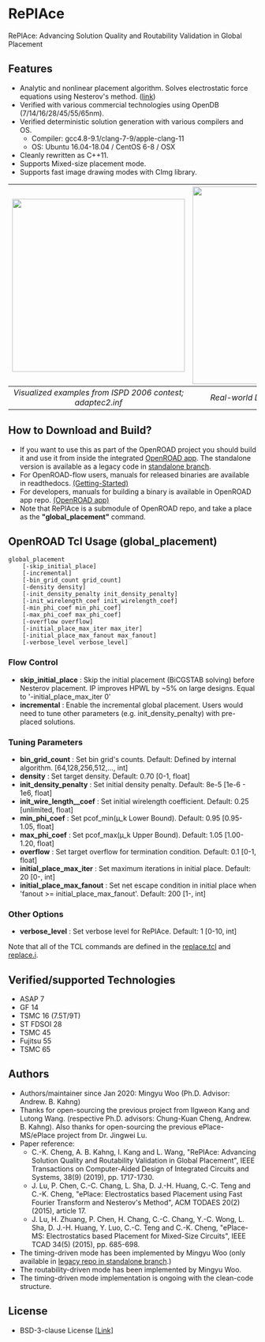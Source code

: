 # RePlAce
RePlAce: Advancing Solution Quality and Routability Validation in Global Placement

## Features
- Analytic and nonlinear placement algorithm. Solves electrostatic force equations using Nesterov's method. ([link](https://cseweb.ucsd.edu/~jlu/papers/eplace-todaes14/paper.pdf))
- Verified with various commercial technologies using OpenDB (7/14/16/28/45/55/65nm).
- Verified deterministic solution generation with various compilers and OS. 
  * Compiler: gcc4.8-9.1/clang-7-9/apple-clang-11
  * OS: Ubuntu 16.04-18.04 / CentOS 6-8 / OSX 
- Cleanly rewritten as C++11.
- Supports Mixed-size placement mode.
- Supports fast image drawing modes with CImg library.

| <img src="./doc/image/adaptec2.inf.gif" width=350px> | <img src="./doc/image/coyote_movie.gif" width=400px> | 
|:--:|:--:|
| *Visualized examples from ISPD 2006 contest; adaptec2.inf* |*Real-world Design: Coyote (TSMC16 7.5T)* |

## How to Download and Build?
- If you want to use this as part of the OpenROAD project you should build it and use it from inside the integrated [OpenROAD app](https://github.com/The-OpenROAD-Project/OpenROAD). The standalone version is available as a legacy code in [standalone branch](https://github.com/The-OpenROAD-Project/RePlAce/tree/standalone).
- For OpenROAD-flow users, manuals for released binaries are available in readthedocs. [(Getting-Started)](https://openroad.readthedocs.io/en/latest/user/getting-started.html)
- For developers, manuals for building a binary is available in OpenROAD app repo. [(OpenROAD app)](https://github.com/The-OpenROAD-Project/OpenROAD) 
- Note that RePlAce is a submodule of OpenROAD repo, and take a place as the **"global_placement"** command. 


## OpenROAD Tcl Usage (global_placement)

```
global_placement
    [-skip_initial_place]
    [-incremental]
    [-bin_grid_count grid_count]
    [-density density]
    [-init_density_penalty init_density_penalty]
    [-init_wirelength_coef init_wirelength_coef]
    [-min_phi_coef min_phi_coef]
    [-max_phi_coef max_phi_coef]
    [-overflow overflow]
    [-initial_place_max_iter max_iter]
    [-initial_place_max_fanout max_fanout]
    [-verbose_level verbose_level]
```

### Flow Control
* __skip_initial_place__ : Skip the initial placement (BiCGSTAB solving) before Nesterov placement. IP improves HPWL by ~5% on large designs. Equal to '-initial_place_max_iter 0'
* __incremental__ : Enable the incremental global placement. Users would need to tune other parameters (e.g. init_density_penalty) with pre-placed solutions. 

### Tuning Parameters
* __bin_grid_count__ : Set bin grid's counts. Default: Defined by internal algorithm. [64,128,256,512,..., int]
* __density__ : Set target density. Default: 0.70 [0-1, float]
* __init_density_penalty__ : Set initial density penalty. Default: 8e-5 [1e-6 - 1e6, float]
* __init_wire_length__coef__ : Set initial wirelength coefficient. Default: 0.25 [unlimited, float] 
* __min_phi_coef__ : Set pcof_min(µ_k Lower Bound). Default: 0.95 [0.95-1.05, float]
* __max_phi_coef__ : Set pcof_max(µ_k Upper Bound). Default: 1.05 [1.00-1.20, float]
* __overflow__ : Set target overflow for termination condition. Default: 0.1 [0-1, float]
* __initial_place_max_iter__ : Set maximum iterations in initial place. Default: 20 [0-, int]
* __initial_place_max_fanout__ : Set net escape condition in initial place when 'fanout >= initial_place_max_fanout'. Default: 200 [1-, int]

### Other Options
* __verbose_level__ : Set verbose level for RePlAce. Default: 1 [0-10, int]

Note that all of the TCL commands are defined in the [replace.tcl](./src/replace.tcl) and [replace.i](./src/replace.i).

## Verified/supported Technologies
* ASAP 7
* GF 14
* TSMC 16 (7.5T/9T)
* ST FDSOI 28
* TSMC 45
* Fujitsu 55
* TSMC 65


## Authors
- Authors/maintainer since Jan 2020: Mingyu Woo (Ph.D. Advisor: Andrew. B. Kahng)
- Thanks for open-sourcing the previous project from Ilgweon Kang and Lutong Wang. (respective Ph.D. advisors: Chung-Kuan Cheng, Andrew. B. Kahng). Also thanks for open-sourcing the previous ePlace-MS/ePlace project from Dr. Jingwei Lu. 
- Paper reference: 
  - C.-K. Cheng, A. B. Kahng, I. Kang and L. Wang, "RePlAce: Advancing Solution Quality and Routability Validation in Global Placement", IEEE Transactions on Computer-Aided Design of Integrated Circuits and Systems, 38(9) (2019), pp. 1717-1730.
  - J. Lu, P. Chen, C.-C. Chang, L. Sha, D. J.-H. Huang, C.-C. Teng and C.-K. Cheng, "ePlace: Electrostatics based Placement using Fast Fourier Transform and Nesterov's Method", ACM TODAES 20(2) (2015), article 17.
  - J. Lu, H. Zhuang, P. Chen, H. Chang, C.-C. Chang, Y.-C. Wong, L. Sha, D. J.-H. Huang, Y. Luo, C.-C. Teng and C.-K. Cheng, "ePlace-MS: Electrostatics based Placement for Mixed-Size Circuits", IEEE TCAD 34(5) (2015), pp. 685-698.
- The timing-driven mode has been implemented by Mingyu Woo (only available in [legacy repo in standalone branch](https://github.com/The-OpenROAD-Project/RePlAce/tree/standalone).)
- The routability-driven mode has been implemented by Mingyu Woo.
- The timing-driven mode implementation is ongoing with the clean-code structure. 

## License
* BSD-3-clause License [[Link]](./LICENSE)
